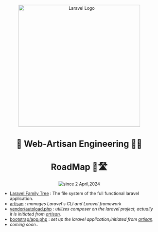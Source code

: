 <div align="center">
  <p align="center"><a href="https://laravel.com" target="_blank"><img src="https://raw.githubusercontent.com/laravel/art/master/logo-lockup/5%20SVG/2%20CMYK/1%20Full%20Color/laravel-logolockup-cmyk-red.svg" width="400" alt="Laravel Logo"></a></p>
  <h1>🚀  Web-Artisan Engineering  🤵‍♂   </h1>
  <h1>RoadMap 🎯🛣️</h1>
  
  <p>
    <img src="https://komarev.com/ghpvc/?username=isaka-laravel&label=Visitors&color=0e75b6&style=flat" alt="since 2 April,2024" />
  </p>
</div>

- [Laravel Family Tree](/non-laravel/tree.md) : The file system of the full functional laravel application.
- [artisan](/artisan.md) : *manages Laravel's CLI and Laravel framework*
- [vendor/autoload.php](/vendor/autoload.md) : *utilizes composer on the laravel project, actually it is initiated from [artisan](/artisan.md).*
- [bootstrap/app.php](/bootstrap/app.md) : *set up the laravel application,initiated from [artisan](artisan.md).*
- *coming soon..*
